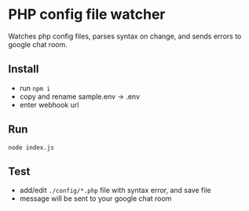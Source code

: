 # PHP config file watcher
Watches php config files, parses syntax on change, and sends errors to google chat room.

## Install
- run `npm i`
- copy and rename sample.env -> .env
- enter webhook url

## Run
`node index.js`

## Test
- add/edit `./config/*.php` file with syntax error, and save file
- message will be sent to your google chat room
